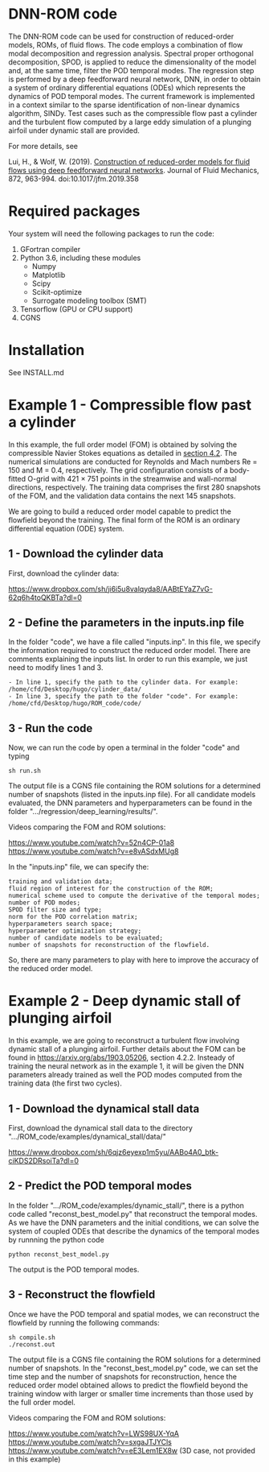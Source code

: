# DNN-ROM code 
The DNN-ROM code can be used for construction of reduced-order models, ROMs, of fluid flows. The code employs a combination of flow modal decomposition and regression analysis. Spectral proper orthogonal decomposition, SPOD, is applied to reduce the dimensionality of the model and, at the same time, filter the POD temporal modes. The regression step is performed by a deep feedforward neural network, DNN, in order to obtain a system of ordinary differential equations (ODEs) which represents the dynamics of POD temporal modes. The current framework is implemented in a context similar to the sparse identification of non-linear dynamics algorithm, SINDy. Test cases such as the compressible flow past a cylinder and the turbulent flow computed by a large eddy simulation of a plunging airfoil under dynamic stall are provided. 

For more details, see

Lui, H., & Wolf, W. (2019). [Construction of reduced-order models for fluid flows using deep feedforward neural networks](https://www.cambridge.org/core/journals/journal-of-fluid-mechanics/article/construction-of-reducedorder-models-for-fluid-flows-using-deep-feedforward-neural-networks/ECEC52E32AEBBEA049CF26D6C79EE394). Journal of Fluid Mechanics, 872, 963-994. doi:10.1017/jfm.2019.358                                                               

# Required packages 
Your system will need the following packages to run the code:
1. GFortran compiler
2. Python 3.6, including these modules
    - Numpy
    - Matplotlib
    - Scipy
    - Scikit-optimize
    - Surrogate modeling toolbox (SMT) 
3. Tensorflow (GPU or CPU support)
4. CGNS 

# Installation 
See INSTALL.md 

# Example 1 - Compressible flow past a cylinder

In this example, the full order model (FOM) is obtained by solving the compressible Navier Stokes equations as detailed in [section 4.2](https://www.cambridge.org/core/journals/journal-of-fluid-mechanics/article/construction-of-reducedorder-models-for-fluid-flows-using-deep-feedforward-neural-networks/ECEC52E32AEBBEA049CF26D6C79EE394). The numerical simulations are conducted for Reynolds and Mach numbers Re = 150 and M = 0.4, respectively. The grid configuration consists of a body-fitted O-grid with 421 × 751 points in the streamwise and wall-normal directions, respectively. The training data comprises the first 280 snapshots of the FOM, and the validation data contains the next 145 snapshots. 

We are going to build a reduced order model capable to predict the flowfield beyond the training. The final form of the ROM is an ordinary differential equation (ODE) system. 

## 1 - Download the cylinder data
First, download the cylinder data: 

https://www.dropbox.com/sh/ji6i5u8valqyda8/AABtEYaZ7vG-62q6h4toQKBTa?dl=0

## 2 - Define the parameters in the inputs.inp file
In the folder "code", we have a file called "inputs.inp". In this file, we specify the information required to construct the reduced order model. There are comments explaining the inputs list. In order to run this example, we just need to modify lines 1 and 3.

    - In line 1, specify the path to the cylinder data. For example: /home/cfd/Desktop/hugo/cylinder_data/
    - In line 3, specify the path to the folder "code". For example: /home/cfd/Desktop/hugo/ROM_code/code/
    
## 3 - Run the code    
Now, we can run the code by open a terminal in the folder "code" and typing 
      
    sh run.sh 

The output file is a CGNS file containing the ROM solutions for a determined number of snapshots (listed in the inputs.inp file). For all candidate models evaluated, the DNN parameters and hyperparameters can be found in the folder ".../regression/deep_learning/results/". 

Videos comparing the FOM and ROM solutions:
    
https://www.youtube.com/watch?v=52n4CP-01a8<br/>
https://www.youtube.com/watch?v=e8vASdxMUg8
    
In the "inputs.inp" file, we can specify the:

    training and validation data;
    fluid region of interest for the construction of the ROM; 
    numerical scheme used to compute the derivative of the temporal modes;
    number of POD modes; 
    SPOD filter size and type;
    norm for the POD correlation matrix; 
    hyperparameters search space;
    hyperparameter optimization strategy; 
    number of candidate models to be evaluated;
    number of snapshots for reconstruction of the flowfield. 
 
 So, there are many parameters to play with here to improve the accuracy of the reduced order model.
   
# Example 2 - Deep dynamic stall of plunging airfoil

In this example, we are going to reconstruct a turbulent flow involving dynamic stall of a plunging airfoil. Further details about the FOM can be found in https://arxiv.org/abs/1903.05206, section 4.2.2. Insteady of training the neural network as in the example 1, it will be given the DNN parameters already trained as well the POD modes computed from the training data (the first two cycles).

## 1 - Download the dynamical stall data 
First, download the dynamical stall data to the directory ".../ROM_code/examples/dynamical_stall/data/"

https://www.dropbox.com/sh/6qjz6eyexp1m5yu/AABo4A0_btk-ciKDS2DRsoiTa?dl=0
    
## 2 - Predict the POD temporal modes
In the folder ".../ROM_code/examples/dynamic_stall/", there is a python code called "reconst_best_model.py" that reconstruct the temporal modes. As we have the DNN parameters and the initial conditions, we can solve the system of coupled ODEs that describe the dynamics of the temporal modes by runnning the python code

    python reconst_best_model.py
    
The output is the POD temporal modes. 

## 3 - Reconstruct the flowfield

Once we have the POD temporal and spatial modes, we can reconstruct the flowfield by running the following commands:

    sh compile.sh
    ./reconst.out
    
The output file is a CGNS file containing the ROM solutions for a determined number of snapshots. In the "reconst_best_model.py" code, we can set the time step and the number of snapshots for reconstruction, hence the reduced order model obtained allows to predict the flowfield beyond the training window with larger or smaller time increments than those used by the full order model.

Videos comparing the FOM and ROM solutions:
    
https://www.youtube.com/watch?v=LWS98UX-YqA<br/>
https://www.youtube.com/watch?v=sxgaJTJYCls<br/>
https://www.youtube.com/watch?v=eE3Lem1EX8w (3D case, not provided in this example)

